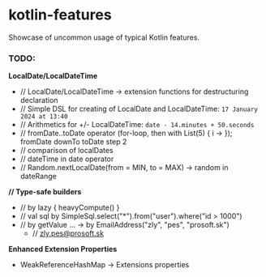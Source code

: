 # kotlin-features

Showcase of uncommon usage of typical Kotlin features.

### TODO:

**LocalDate/LocalDateTime**

- // LocalDate/LocalDateTime -> extension functions for destructuring declaration
- // Simple DSL for creating of LocalDate and LocalDateTime: `17 January 2024 at 13:40`
- // Arithmetics for +/- LocalDateTime: `date - 14.minutes + 50.seconds`
- // fromDate..toDate operator (for-loop, then with List(5) { i -> }); fromDate downTo toDate step 2
- // comparison of localDates
- // dateTime in date operator
- // Random.nextLocalDate(from = MIN, to = MAX) -> random in dateRange

**// Type-safe builders**

- // by lazy { heavyCompute() }
- // val sql by SimpleSql.select("*").from("user").where("id > 1000")
- // by getValue ... -> by EmailAddress("zly", "pes", "prosoft.sk")
    - // zly.pes@prosoft.sk

**Enhanced Extension Properties**

- WeakReferenceHashMap -> Extensions properties
